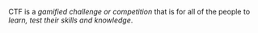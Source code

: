 CTF is a *gamified challenge or competition* that is for all of the people to *learn, test their skills and knowledge*. 